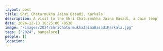 ```yaml
---
layout: post
title: Shri Chaturmukha Jaina Basadi, Karkala
description: A visit to the Shri Chaturmukha Jaina Basadi, a Jain temple in Karkala, Karnataka.
date: 2024-12-13 16:25:00 +0530
image: "/images/2024/ShriChaturmukhaJainaBasadiKarkala.jpg"
tags: ["2024", bangalore]
people: []
location: 
---
```

